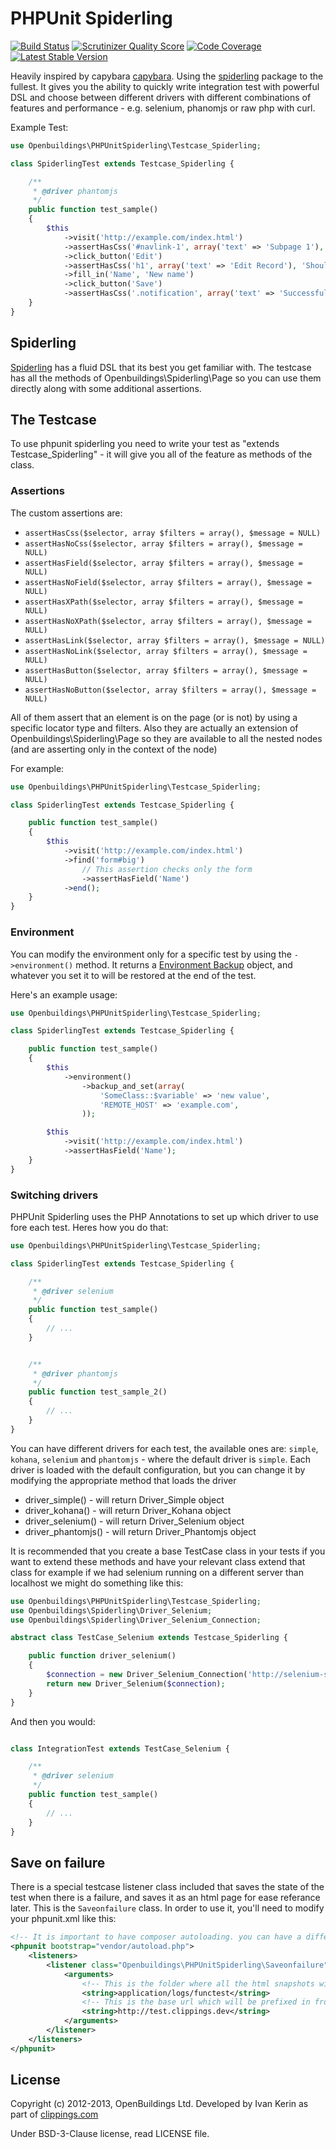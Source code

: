 # PHPUnit Spiderling

[![Build Status](https://travis-ci.org/OpenBuildings/phpunit-spiderling.png?branch=master)](https://travis-ci.org/OpenBuildings/phpunit-spiderling)
[![Scrutinizer Quality Score](https://scrutinizer-ci.com/g/OpenBuildings/phpunit-spiderling/badges/quality-score.png?s=9a1986ae84df9ddd029a3ad41d9030d4f4263453)](https://scrutinizer-ci.com/g/OpenBuildings/phpunit-spiderling/)
[![Code Coverage](https://scrutinizer-ci.com/g/OpenBuildings/phpunit-spiderling/badges/coverage.png?s=37d447d31d3dc3b4129e6e7c79a33c192f71c322)](https://scrutinizer-ci.com/g/OpenBuildings/phpunit-spiderling/)
[![Latest Stable Version](https://poser.pugx.org/openbuildings/phpunit-spiderling/v/stable.png)](https://packagist.org/packages/openbuildings/phpunit-spiderling)

Heavily inspired by capybara [capybara](https://github.com/jnicklas/capybara). Using the [spiderling](https://github.com/OpenBuildings/spiderling) package to the fullest. It gives you the ability to quickly write integration test with powerful DSL and choose between different drivers with different combinations of features and performance - e.g. selenium, phanomjs or raw php with curl.

Example Test:

```php
use Openbuildings\PHPUnitSpiderling\Testcase_Spiderling;

class SpiderlingTest extends Testcase_Spiderling {

	/**
	 * @driver phantomjs
	 */
	public function test_sample()
	{
		$this
			->visit('http://example.com/index.html')
			->assertHasCss('#navlink-1', array('text' => 'Subpage 1'), 'Should have a navigation link')
			->click_button('Edit')
			->assertHasCss('h1', array('text' => 'Edit Record'), 'Should be on the edit page of a record')
			->fill_in('Name', 'New name')
			->click_button('Save')
			->assertHasCss('.notification', array('text' => 'Successfull edit'), 'Should have successfully performed the edit');
	}
}
```

## Spiderling

[Spiderling](https://github.com/OpenBuildings/spiderling) has a fluid DSL that its best you get familiar with. The testcase has all the methods of Openbuildings\Spiderling\Page so you can use them directly along with some additional assertions.

## The Testcase

To use phpunit spiderling you need to write your test as "extends Testcase_Spiderling" - it will give you all of the feature as methods of the class.

### Assertions

The custom assertions are:

- ``assertHasCss($selector, array $filters = array(), $message = NULL)``
- ``assertHasNoCss($selector, array $filters = array(), $message = NULL)``
- ``assertHasField($selector, array $filters = array(), $message = NULL)``
- ``assertHasNoField($selector, array $filters = array(), $message = NULL)``
- ``assertHasXPath($selector, array $filters = array(), $message = NULL)``
- ``assertHasNoXPath($selector, array $filters = array(), $message = NULL)``
- ``assertHasLink($selector, array $filters = array(), $message = NULL)``
- ``assertHasNoLink($selector, array $filters = array(), $message = NULL)``
- ``assertHasButton($selector, array $filters = array(), $message = NULL)``
- ``assertHasNoButton($selector, array $filters = array(), $message = NULL)``

All of them assert that an element is on the page (or is not) by using a specific locator type and filters. Also they are actually an extension of Openbuildings\Spiderling\Page so they are available to all the nested nodes (and are asserting only in the context of the node)

For example:

```php
use Openbuildings\PHPUnitSpiderling\Testcase_Spiderling;

class SpiderlingTest extends Testcase_Spiderling {

	public function test_sample()
	{
		$this
			->visit('http://example.com/index.html')
			->find('form#big')
				// This assertion checks only the form
				->assertHasField('Name')
			->end();
	}
}
```

### Environment

You can modify the environment only for a specific test by using the ``->environment()`` method. It returns a [Environment Backup](https://github.com/OpenBuildings/environment-backup) object, and whatever you set it to will be restored at the end of the test.

Here's an example usage:

```php
use Openbuildings\PHPUnitSpiderling\Testcase_Spiderling;

class SpiderlingTest extends Testcase_Spiderling {

	public function test_sample()
	{
		$this
			->environment()
				->backup_and_set(array(
					'SomeClass::$variable' => 'new value',
					'REMOTE_HOST' => 'example.com',
				));

		$this
			->visit('http://example.com/index.html')
			->assertHasField('Name');
	}
}
```

### Switching drivers

PHPUnit Spiderling uses the PHP Annotations to set up which driver to use fore each test. Heres how you do that:

```php
use Openbuildings\PHPUnitSpiderling\Testcase_Spiderling;

class SpiderlingTest extends Testcase_Spiderling {

	/**
	 * @driver selenium
	 */
	public function test_sample()
	{
		// ...
	}


	/**
	 * @driver phantomjs
	 */
	public function test_sample_2()
	{
		// ...
	}
}
```

You can have different drivers for each test, the available ones are: ``simple``, ``kohana``, ``selenium`` and ``phantomjs`` - where the default driver is ``simple``. Each driver is loaded with the default configuration, but you can change it by modifying the appropriate method that loads the driver

- driver_simple() - will return Driver_Simple object
- driver_kohana() - will return Driver_Kohana object
- driver_selenium() - will return Driver_Selenium object
- driver_phantomjs() - will return Driver_Phantomjs object

It is recommended that you create a base TestCase class in your tests if you want to extend these methods and have your relevant class extend that class for example if we had selenium running on a different server than localhost we might do something like this:

```php
use Openbuildings\PHPUnitSpiderling\Testcase_Spiderling;
use Openbuildings\Spiderling\Driver_Selenium;
use Openbuildings\Spiderling\Driver_Selenium_Connection;

abstract class TestCase_Selenium extends Testcase_Spiderling {

	public function driver_selenium()
	{
		$connection = new Driver_Selenium_Connection('http://selenium-server.example.com/web/hub/');
		return new Driver_Selenium($connection);
	}
}
```

And then you would:

```php

class IntegrationTest extends TestCase_Selenium {

	/**
	 * @driver selenium
	 */
	public function test_sample()
	{
		// ...
	}
}
```

## Save on failure

There is a special testcase listener class included that saves the state of the test when there is a failure, and saves it as an html page for ease referance later. This is the ``Saveonfailure`` class. In order to use it, you'll need to modify your phpunit.xml like this:

```xml
<!-- It is important to have composer autoloading. you can have a different bootstrap file, but this is the standard and easiest way to handle it. -->
<phpunit bootstrap="vendor/autoload.php">
	<listeners>
		<listener class="Openbuildings\PHPUnitSpiderling\Saveonfailure" file="vendor/openbuildings/phpunit-spiderling/src/Openbuildings/PHPUnitSpiderling/Saveonfailure.php">
			<arguments>
				<!-- This is the folder where all the html snapshots will be placed -->
				<string>application/logs/functest</string>
				<!-- This is the base url which will be prefixed in fron of all relative assets, so that the page is loaded properly. Optional -->
				<string>http://test.clippings.dev</string>
			</arguments>
		</listener>
	</listeners>
</phpunit>
```

## License

Copyright (c) 2012-2013, OpenBuildings Ltd. Developed by Ivan Kerin as part of [clippings.com](http://clippings.com)

Under BSD-3-Clause license, read LICENSE file.
